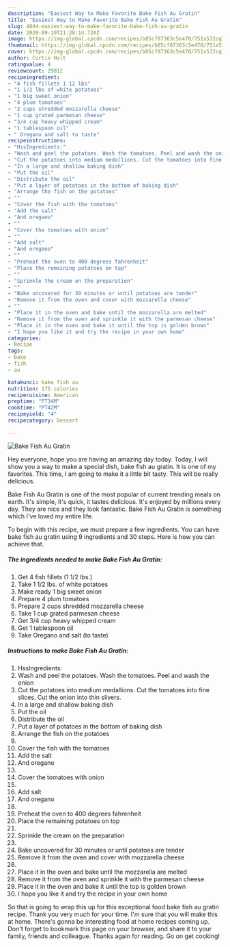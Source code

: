 ```yaml
---
description: "Easiest Way to Make Favorite Bake Fish Au Gratin"
title: "Easiest Way to Make Favorite Bake Fish Au Gratin"
slug: 4844-easiest-way-to-make-favorite-bake-fish-au-gratin
date: 2020-09-10T21:28:14.720Z
image: https://img-global.cpcdn.com/recipes/b85cf87363c5e470/751x532cq70/bake-fish-au-gratin-recipe-main-photo.jpg
thumbnail: https://img-global.cpcdn.com/recipes/b85cf87363c5e470/751x532cq70/bake-fish-au-gratin-recipe-main-photo.jpg
cover: https://img-global.cpcdn.com/recipes/b85cf87363c5e470/751x532cq70/bake-fish-au-gratin-recipe-main-photo.jpg
author: Curtis Holt
ratingvalue: 4
reviewcount: 29012
recipeingredient:
- "4 fish fillets 1 12 lbs"
- "1 1/2 lbs of white potatoes"
- "1 big sweet onion"
- "4 plum tomatoes"
- "2 cups shredded mozzarella cheese"
- "1 cup grated parmesan cheese"
- "3/4 cup heavy whipped cream"
- "1 tablespoon oil"
- " Oregano and salt to taste"
recipeinstructions:
- "HssIngredients:"
- "Wash and peel the potatoes. Wash the tomatoes. Peel and wash the onion"
- "Cut the potatoes into medium medallions. Cut the tomatoes into fine slices. Cut the onion into thin slivers."
- "In a large and shallow baking dish"
- "Put the oil"
- "Distribute the oil"
- "Put a layer of potatoes in the bottom of baking dish"
- "Arrange the fish on the potatoes"
- ""
- "Cover the fish with the tomatoes"
- "Add the salt"
- "And oregano"
- ""
- "Cover the tomatoes with onion"
- ""
- "Add salt"
- "And oregano"
- ""
- "Preheat the oven to 400 degrees fahrenheit"
- "Place the remaining potatoes on top"
- ""
- "Sprinkle the cream on the preparation"
- ""
- "Bake uncovered for 30 minutes or until potatoes are tender"
- "Remove it from the oven and cover with mozzarella cheese"
- ""
- "Place it in the oven and bake until the mozzarella are melted"
- "Remove it from the oven and sprinkle it with the parmesan cheese"
- "Place it in the oven and bake it until the top is golden brown"
- "I hope you like it and try the recipe in your own home"
categories:
- Recipe
tags:
- bake
- fish
- au

katakunci: bake fish au 
nutrition: 175 calories
recipecuisine: American
preptime: "PT34M"
cooktime: "PT42M"
recipeyield: "4"
recipecategory: Dessert

---
```



![Bake Fish Au Gratin](https://img-global.cpcdn.com/recipes/b85cf87363c5e470/751x532cq70/bake-fish-au-gratin-recipe-main-photo.jpg)

Hey everyone, hope you are having an amazing day today. Today, I will show you a way to make a special dish, bake fish au gratin. It is one of my favorites. This time, I am going to make it a little bit tasty. This will be really delicious.

Bake Fish Au Gratin is one of the most popular of current trending meals on earth. It's simple, it's quick, it tastes delicious. It's enjoyed by millions every day. They are nice and they look fantastic. Bake Fish Au Gratin is something which I've loved my entire life.




To begin with this recipe, we must prepare a few ingredients. You can have bake fish au gratin using 9 ingredients and 30 steps. Here is how you can achieve that.

<!--inarticleads1-->

##### The ingredients needed to make Bake Fish Au Gratin:

1. Get 4 fish fillets (1 1/2 lbs.)
1. Take 1 1/2 lbs. of white potatoes
1. Make ready 1 big sweet onion
1. Prepare 4 plum tomatoes
1. Prepare 2 cups shredded mozzarella cheese
1. Take 1 cup grated parmesan cheese
1. Get 3/4 cup heavy whipped cream
1. Get 1 tablespoon oil
1. Take  Oregano and salt (to taste)




<!--inarticleads2-->

##### Instructions to make Bake Fish Au Gratin:

1. HssIngredients:
1. Wash and peel the potatoes. Wash the tomatoes. Peel and wash the onion
1. Cut the potatoes into medium medallions. Cut the tomatoes into fine slices. Cut the onion into thin slivers.
1. In a large and shallow baking dish
1. Put the oil
1. Distribute the oil
1. Put a layer of potatoes in the bottom of baking dish
1. Arrange the fish on the potatoes
1. 
1. Cover the fish with the tomatoes
1. Add the salt
1. And oregano
1. 
1. Cover the tomatoes with onion
1. 
1. Add salt
1. And oregano
1. 
1. Preheat the oven to 400 degrees fahrenheit
1. Place the remaining potatoes on top
1. 
1. Sprinkle the cream on the preparation
1. 
1. Bake uncovered for 30 minutes or until potatoes are tender
1. Remove it from the oven and cover with mozzarella cheese
1. 
1. Place it in the oven and bake until the mozzarella are melted
1. Remove it from the oven and sprinkle it with the parmesan cheese
1. Place it in the oven and bake it until the top is golden brown
1. I hope you like it and try the recipe in your own home




So that is going to wrap this up for this exceptional food bake fish au gratin recipe. Thank you very much for your time. I'm sure that you will make this at home. There's gonna be interesting food at home recipes coming up. Don't forget to bookmark this page on your browser, and share it to your family, friends and colleague. Thanks again for reading. Go on get cooking!
